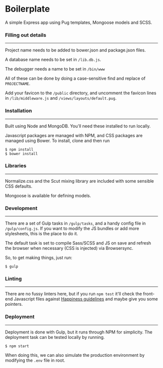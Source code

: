 # Boilerplate
A simple Express app using Pug templates, Mongoose models and SCSS.

### Filling out details
---
Project name needs to be added to bower.json and package.json files.

A database name needs to be set in `/lib.db.js`.

The debugger needs a name to be set in `/bin/www`

All of these can be done by doing a case-sensitive find and replace of `PROJECTNAME`.

Add your favicon to the `/public` directory, and uncomment the favicon lines in `/lib/middleware.js` and `/views/layouts/default.pug`.

### Installation
---
Built using Node and MongoDB. You'll need these installed to run locally.

Javascript packages are managed with NPM, and CSS packages are managed using Bower. To install, clone and then run

```
$ npm install
$ bower install
```

### Libraries
---
Normalize.css and the Scut mixing library are included with some sensible CSS defaults.

Mongoose is available for defining models.

### Development
---
There are a set of Gulp tasks in `/gulp/tasks`, and a handy config file in `/gulp/config.js`. If you want to modify the JS bundles or add more stylesheets, this is the place to do it.

The default task is set to compile Sass/SCSS and JS on save and refresh the browser when necessary (CSS is injected) via Browsersync.

So, to get making things, just run:

```
$ gulp
```

### Linting
---
There are no fussy linters here, but if you run `npm test` it'll check the front-end Javascript files against [Happiness guidelines](https://github.com/JedWatson/happiness) and maybe give you some pointers.

### Deployment
---
Deployment is done with Gulp, but it runs through NPM for simplicity. The deployment task can be tested locally by running.

```
$ npm start
```

When doing this, we can also simulate the production environment by modifying the `.env` file in root.
